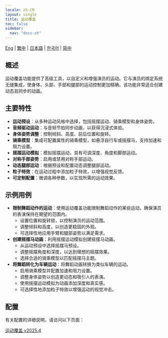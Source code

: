 ```yaml
---
locale: zh-CN
layout: single
title: 运动覆盖
toc: false
sidebar:
  nav: "docs-zh"
---
```

[Eng](/dancexr/features/motion_override.md) | [繁中](/tw/dancexr/features/motion_override.md) | [日本語](/jp/dancexr/features/motion_override.md) | [한국어](/kr/dancexr/features/motion_override.md) | [简中](/zh/dancexr/features/motion_override.md)

## 概述
运动覆盖功能提供了高级工具，以自定义和增强演员的运动。它与演员的绑定系统无缝集成，使身体、头部、手部和腿部的运动控制更加精确。该功能非常适合创建动态且同步的动画。

## 主要特性
- **运动预设**：从多种运动风格中选择，包括摇摆运动、骑乘模型和身体姿势。
- **音频驱动运动**：与音频节拍同步动画，以获得沉浸式体验。
- **身体姿势调整**：控制倾斜、高度、前后位置和旋转。
- **骑乘模型**：集成可配置属性的骑乘模型，如悬浮自行车或摇摆马，支持加速和阻力设置。
- **摇摆运动模拟**：模拟摇摆运动，具有可调深度、角度和脚部运动。
- **对称手部姿势**：启用或禁用对称手部运动。
- **动态腿部运动**：根据预设和配置动态调整腿部运动。
- **粒子特效**：在运动过程中添加粒子特效，以增强视觉反馈。
- **可定制配置**：微调各种参数，以实现所需的运动效果。

## 示例用例
- **限制舞蹈动作的运动**：使用运动覆盖功能限制舞蹈动作的某些运动，确保演员的表演保持在期望的范围内。
    - 设置位置和旋转锁，以控制演员的运动范围。
    - 调整倾斜和高度，以创造更稳固的外观。
    - 可选择性地应用手臂和腿部姿势以满足需求。
- **创建摇摆马动画**：利用摇摆运动模拟创建摇摆马动画。
    - 从运动预设中选择摇摆马预设。
    - 调整摇摆角度和深度，以达到理想的摇摆效果。
    - 选择合适的骑乘模型以匹配摇摆马主题。
- **将舞蹈转化为车辆运动**：将舞蹈动画转换为类似车辆的运动。
    - 启用骑乘模型并配置加速和阻力设置。
    - 调整身体姿势以创造更动态和吸引人的表演。
    - 使用摇摆运动模拟为动画添加深度和真实感。
    - 可选择性地添加粒子特效以增强运动的视觉冲击。

## 配置

有关配置的详细说明，请访问以下页面：

[运动覆盖 v2025.4](/dancexr/menu/2025.4/actor/motion_override)